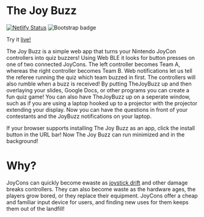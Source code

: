 # The Joy Buzz

[![Netlify Status](https://api.netlify.com/api/v1/badges/c734e23b-3511-4854-8f9c-d0e6da87ac8a/deploy-status)](https://app.netlify.com/sites/dancing-semolina-8708d7/deploys) ![Bootstrap badge]({https://img.shields.io/badge/Bootstrap-563D7C?style=for-the-badge&logo=bootstrap&logoColor=white})

Try it [live!](https://thejoy.buzz/)

The Joy Buzz is a simple web app that turns your Nintendo JoyCon controllers into quiz buzzers! Using Web BLE it looks for button presses on one of two connected JoyCons. The left controller becomes Team A, whereas the right controller becomes Team B. Web notifications let us tell the referee running the quiz which team buzzed in first. The controllers will also rumble when a buzz is received! By putting TheJoyBuzz up and then overlaying your slides, Google Docs, or other programs you can create a fun quiz game! You can also have TheJoyBuzz up on a seperate window, such as if you are using a laptop hooked up to a projector with the projector extending your display. Now you can have the questions in front of your contestants and the JoyBuzz notifications on your laptop.

If your browser supports installing The Joy Buzz as an app, click the install button in the URL bar! Now The Joy Buzz can run minimized and in the background!

# Why?

JoyCons can quickly become ewaste as [joystick drift](https://screenrant.com/nintendo-switch-joy-con-drift-eu-investigation-beuc/) and other damage breaks controllers. They can also become waste as the hardware ages, the players grow bored, or they replace their equipment. JoyCons offer a cheap and familiar input device for users, and finding new uses for them keeps them out of the landfill!